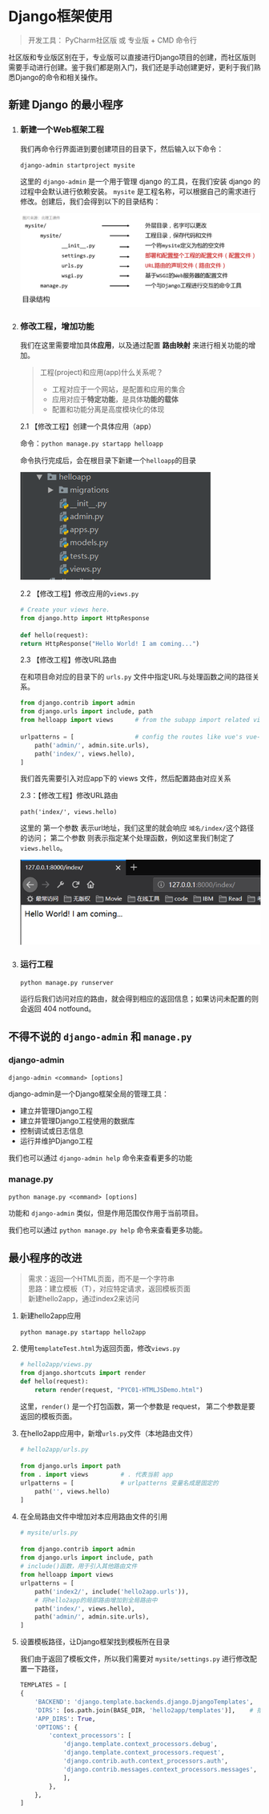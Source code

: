 # Django框架使用

> 开发工具： PyCharm社区版 或 专业版 + CMD 命令行

社区版和专业版区别在于，专业版可以直接进行Django项目的创建，而社区版则需要手动进行创建。鉴于我们都是刚入门，我们还是手动创建更好，更利于我们熟悉Django的命令和相关操作。

## 新建 Django 的最小程序

1. ### 新建一个Web框架工程

    我们再命令行界面进到要创建项目的目录下，然后输入以下命令：

    `django-admin startproject mysite`

    这里的 `django-admin` 是一个用于管理 django 的工具，在我们安装 django 的过程中会默认进行依赖安装。 `mysite` 是工程名称，可以根据自己的需求进行修改。创建后，我们会得到以下的目录结构：

    ![最小的项目目录结构](../pics/Django7.png)

2. ### 修改工程，增加功能

    我们在这里需要增加具体**应用**，以及通过配置 **路由映射** 来进行相关功能的增加。

    > 工程(project)和应用(app)什么关系呢？
    > + 工程对应于一个网站，是配置和应用的集合
    > + 应用对应于**特定功能**，是具体**功能的载体**
    > + 配置和功能分离是高度模块化的体现

    2.1 【修改工程】创建一个具体应用（app）

    命令：`python manage.py startapp helloapp`

    命令执行完成后，会在根目录下新建一个`helloapp`的目录

    ![helloapp目录](../pics/Django8.png)

    2.2 【修改工程】修改应用的`views.py`

    ```python
    # Create your views here.
    from django.http import HttpResponse

    def hello(request):
    return HttpResponse("Hello World! I am coming...")
    ```

    2.3 【修改工程】修改URL路由

    在和项目命对应的目录下的 `urls.py` 文件中指定URL与处理函数之间的路径关系。

    ```python
    from django.contrib import admin
    from django.urls import include, path
    from helloapp import views      # from the subapp import related views

    urlpatterns = [                 # config the routes like vue's vue-router
        path('admin/', admin.site.urls),
        path('index/', views.hello),
    ]
    ```

    我们首先需要引入对应app下的 views 文件，然后配置路由对应关系

    2.3：【修改工程】修改URL路由

    `path('index/', views.hello)`

    这里的 第一个参数 表示url地址，我们这里的就会响应 `域名/index/`这个路径的访问； 第二个参数 则表示指定某个处理函数，例如这里我们制定了 `views.hello`。

    ![访问页面](../pics/Django9.png)

3. ### 运行工程

    `python manage.py runserver`

    运行后我们访问对应的路由，就会得到相应的返回信息；如果访问未配置的则会返回 404 notfound。

## 不得不说的 `django-admin` 和 `manage.py`

### django-admin

`django-admin <command> [options]`

django-admin是一个Django框架全局的管理工具：

+ 建立并管理Django工程
+ 建立并管理Django工程使用的数据库
+ 控制调试或日志信息
+ 运行并维护Django工程

我们也可以通过 `django-admin help` 命令来查看更多的功能

### manage.py

`python manage.py <command> [options]`

功能和 `django-admin` 类似，但是作用范围仅作用于当前项目。

我们也可以通过 `python manage.py help` 命令来查看更多功能。

## 最小程序的改进

> 需求：返回一个HTML页面，而不是一个字符串 <br>
> 思路：建立模板（T），对应特定请求，返回模板页面<br>
> 新建hello2app，通过index2来访问

1. 新建hello2app应用

    `python manage.py startapp hello2app`

2. 使用`templateTest.html`为返回页面，修改`views.py`

    ```python
    # hello2app/views.py
    from django.shortcuts import render
    def hello(request):
        return render(request, "PYC01-HTMLJSDemo.html")
    ```

    这里，`render()` 是一个打包函数，第一个参数是 request， 第二个参数是要返回的模板页面。

3. 在hello2app应用中，新增`urls.py`文件（本地路由文件）

    ```python
    # hello2app/urls.py

    from django.urls import path
    from . import views         # . 代表当前 app
    urlpatterns = [             # urlpatterns 变量名成是固定的
        path('', views.hello)
    ]
    ```

4. 在全局路由文件中增加对本应用路由文件的引用

    ```python
    # mysite/urls.py

    from django.contrib import admin
    from django.urls import include, path
    # include()函数，用于引入其他路由文件
    from helloapp import views
    urlpatterns = [
        path('index2/', include('hello2app.urls')),
        # 将hello2app的局部路由增加到全局路由中
        path('index/', views.hello),
        path('admin/', admin.site.urls),
    ]
    ```

5. 设置模板路径，让Django框架找到模板所在目录

    我们由于返回了模板文件，所以我们需要对 `mysite/settings.py` 进行修改配置一下路径，

    ```python
    TEMPLATES = [
    {
        'BACKEND': 'django.template.backends.django.DjangoTemplates',
        'DIRS': [os.path.join(BASE_DIR, 'hello2app/templates')],    # 指定templates所在路径
        'APP_DIRS': True,
        'OPTIONS': {
            'context_processors': [
                'django.template.context_processors.debug',
                'django.template.context_processors.request',
                'django.contrib.auth.context_processors.auth',
                'django.contrib.messages.context_processors.messages',
                ],
            },
        },
    ]
    ```

